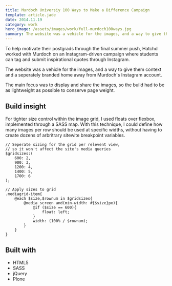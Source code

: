 ```yaml
---
title: Murdoch Universiy 100 Ways to Make a Difference Campaign
template: article.jade
date: 2014.11.19
category: work
hero_image: /assets/images/work/full-murdoch100ways.jpg
summary: The website was a vehicle for the images, and a way to give them context and a seperately branded home away from Murdoch's Instagram account.
---
```


To help motivate their postgrads through the final summer push, Hatchd worked with Murdoch on an Instagram-driven campaign where students can tag and submit inspirational quotes through Instagram.

The website was a vehicle for the images, and a way to give them context and a seperately branded home away from Murdoch's Instagram account.

The main focus was to display and share the images, so the build had to be as lightweight as possible to conserve page weight.

## Build insight

For tighter size control within the image grid, I used floats over flexbox, implemented through a SASS map. With this technique, I could define how many images per row should be used at specific widths, without having to create dozens of arbritrary sitewite breakpoint variables.

```
// Seperate sizing for the grid per relevent view,
// so it won't affect the site's media queries
$gridsizes:(
    600: 2,
    900: 3,
    1200: 4,
    1400: 5,
    1700: 6
);

// Apply sizes to grid
.mediagrid-item{
    @each $size,$rownum in $gridsizes{
        @media screen and(min-width: #{$size}px){
            @if ($size == 600){
                float: left;
            }
            width: (100% / $rownum);
        }
    }
}
```

## Built with

- HTML5
- SASS
- jQuery
- Plone

